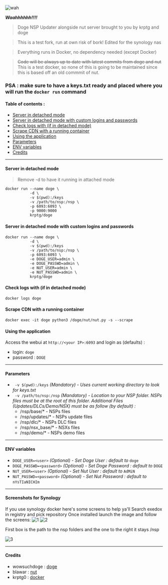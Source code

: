 
![wah](https://i.imgur.com/iqNwcCJ.png)

***Waahhhhhh!!!!***

> Doge NSP Updater alongside nut server brought to you by krptg and doge

> This is a test fork, run at own risk of bork! Edited for the synology nas

> Everything runs in Docker, no dependency needed (except Docker)

> ~~Code will be always up to date with latest commits from doge and nut~~ This is a test docker, so none of this is going to be maintained since this is based off an old commmit of nut.

### **PSA : make sure to have a keys.txt ready and placed where you will run the `docker run` command**

#### Table of contents :

  * [Server in detached mode](#server-in-detached-mode)
  * [Server in detached mode with custom logins and passwords](#server-in-detached-mode-with-custom-logins-and-passwords)
  * [Check logs with (if in detached mode)](#check-logs-with--if-in-detached-mode-)
  * [Scrape CDN with a running container](#scrape-cdn-with-a-running-container)
  * [Using the application](#using-the-application)
  * [Parameters](#parameters)
  * [ENV variables](#env-variables)
  * [Credits](#credits)

---

#### Server in detached mode
>Remove -d to have it running in attached mode
```
docker run --name doge \ 
           -d \ 
           -v $(pwd):/keys
           -v /path/to/nsp:/nsp \ 
           -p 6093:6093 \
           -p 9000:9000
           krptg/doge
```
#### Server in detached mode with custom logins and passwords
```
docker run --name doge \ 
           -d \ 
           -v $(pwd):/keys
           -v /path/to/nsp:/nsp \ 
           -p 6093:6093 \ 
           -e DOGE_USER=admin \ 
           -e DOGE_PASSWD=admin \ 
           -e NUT_USER=admin \ 
           -e NUT_PASSWD=admin \ 
           krptg/doge
```
#### Check logs with (if in detached mode)
```docker logs doge```
#### Scrape CDN with a running container
```docker exec -it doge python3 /doge/nut/nut.py -s --scrape```
#### Using the application
Access the webui at ```http://<your IP>:6093``` and login as (defaults) :
* login: `doge`
* password : `DOGE`

---

#### Parameters 
+ ` -v $(pwd):/keys` *(Mandatory) - Uses current working directory to look for keys.txt*
+ ` -v /path/to/nsp:/nsp` *(Mandatory) - Location to your NSP folder. NSPs files must be at the root of this folder. Additional Files (Updates/DLCs/Demo/NSX) must be as follow (by default) :*
  + /nsp/base/* - NSPs files
  + /nsp/updates/* - NSPs update files
  + /nsp/dlc/* - NSPs DLC files
  + /nsp/nsx_base/* - NSXs files
  + /nsp/demo/* - NSPs demo files
---
#### ENV variables
+ `DOGE_USER=<user>` *(Optional) - Set Doge User : default to* `doge`
+ `DOGE_PASSWD=<password>` *(Optional) - Set Doge Password : default to* `DOGE`
+ `NUT_USER=<user>` *(Optional) - Set Nut User : default to* `AdMiN`
+ `NUT_PASSWD=<password>` *(Optional) - Set Nut Password : default to* `nYsTIaNICHIm`
---

#### Screenshots for Synology

If you use synology docker here's some screens to help ya'll
Search exedox in registry and pick repository
Once installed launch the image and follow the screens:
![1](https://i.imgur.com/sXbNOKX.png)
![2](https://i.imgur.com/hdRfvcS.png)

First box is the path to the nsp folders and the one to the right it stays /nsp

![3](https://i.imgur.com/QL1738A.png)

---
#### Credits
+ wowsuchdoge : [doge](https://github.com/wowsuchdoge/doge)
+ blawar : [nut](https://github.com/blawar/nut)
+ krptg0 : [docker](https://github.com/krptg0/doge)
